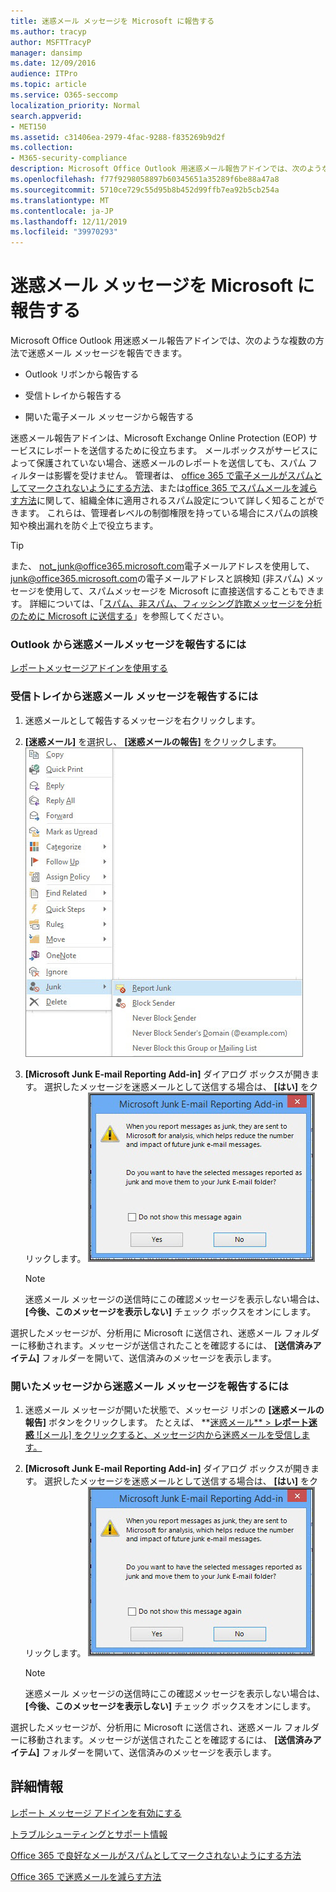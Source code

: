 ```yaml
---
title: 迷惑メール メッセージを Microsoft に報告する
ms.author: tracyp
author: MSFTTracyP
manager: dansimp
ms.date: 12/09/2016
audience: ITPro
ms.topic: article
ms.service: O365-seccomp
localization_priority: Normal
search.appverid:
- MET150
ms.assetid: c31406ea-2979-4fac-9288-f835269b9d2f
ms.collection:
- M365-security-compliance
description: Microsoft Office Outlook 用迷惑メール報告アドインでは、次のような複数の方法で迷惑メール メッセージを報告できます。
ms.openlocfilehash: f77f9298058897b60345651a35289f6be88a47a8
ms.sourcegitcommit: 5710ce729c55d95b8b452d99ffb7ea92b5cb254a
ms.translationtype: MT
ms.contentlocale: ja-JP
ms.lasthandoff: 12/11/2019
ms.locfileid: "39970293"
---
```

# <a name="report-junk-email-messages-to-microsoft"></a>迷惑メール メッセージを Microsoft に報告する

Microsoft Office Outlook 用迷惑メール報告アドインでは、次のような複数の方法で迷惑メール メッセージを報告できます。

- Outlook リボンから報告する

- 受信トレイから報告する

- 開いた電子メール メッセージから報告する

迷惑メール報告アドインは、Microsoft Exchange Online Protection (EOP) サービスにレポートを送信するために役立ちます。 メールボックスがサービスによって保護されていない場合、迷惑メールのレポートを送信しても、スパム フィルターは影響を受けません。 管理者は、 [office 365 で電子メールがスパムとしてマークされないようにする方法](https://docs.microsoft.com/microsoft-365/compliance/prevent-email-from-being-marked-as-spam)、または[office 365 でスパムメールを減らす方法](reduce-spam-email.md)に関して、組織全体に適用されるスパム設定について詳しく知ることができます。 これらは、管理者レベルの制御権限を持っている場合にスパムの誤検知や検出漏れを防ぐ上で役立ちます。

> [!TIP]
> また、 [not_junk@office365.microsoft.com](mailto:not_junk@office365.microsoft.com)電子メールアドレスを使用して、 [junk@office365.microsoft.com](mailto:junk@office365.microsoft.com)の電子メールアドレスと誤検知 (非スパム) メッセージを使用して、スパムメッセージを Microsoft に直接送信することもできます。 詳細については、「[スパム、非スパム、フィッシング詐欺メッセージを分析のために Microsoft に送信する](submit-spam-non-spam-and-phishing-scam-messages-to-microsoft-for-analysis.md)」を参照してください。

### <a name="to-report-junk-email-messages-from-outlook"></a>Outlook から迷惑メールメッセージを報告するには

[レポートメッセージアドインを使用する](https://support.office.com/article/b5caa9f1-cdf3-4443-af8c-ff724ea719d2)

### <a name="to-report-junk-email-messages-from-your-inbox"></a>受信トレイから迷惑メール メッセージを報告するには

1. 迷惑メールとして報告するメッセージを右クリックします。

2. **[迷惑メール]** を選択し、 **[迷惑メールの報告]** をクリックします。
    ![受信トレイから迷惑メール メッセージを報告する](../media/EOP-Outlook-Junk-Reporting-Tool-3.jpg)

3. **[Microsoft Junk E-mail Reporting Add-in]** ダイアログ ボックスが開きます。 選択したメッセージを迷惑メールとして送信する場合は、 **[はい]** をクリックします。
    ![迷惑メールとして報告することの確認](../media/EOP-Outlook-Junk-Reporting-Tool-2.jpg)

    > [!NOTE]
    > 迷惑メール メッセージの送信時にこの確認メッセージを表示しない場合は、 **[今後、このメッセージを表示しない]** チェック ボックスをオンにします。

選択したメッセージが、分析用に Microsoft に送信され、迷惑メール フォルダーに移動されます。メッセージが送信されたことを確認するには、 **[送信済みアイテム]** フォルダーを開いて、送信済みのメッセージを表示します。

### <a name="to-report-a-junk-email-message-from-within-an-opened-message"></a>開いたメッセージから迷惑メール メッセージを報告するには

1. 迷惑メール メッセージが開いた状態で、メッセージ リボンの **[迷惑メールの報告]** ボタンをクリックします。 たとえば、 **[迷惑メール** \> **レポート迷惑** ![メール] をクリックすると、メッセージ内から迷惑メールを受信します。](../media/EOP-Outlook-Junk-Reporting-Tool-4.jpg)

2. **[Microsoft Junk E-mail Reporting Add-in]** ダイアログ ボックスが開きます。 選択したメッセージを迷惑メールとして送信する場合は、 **[はい]** をクリックします。
    ![迷惑メールとして報告することの確認](../media/EOP-Outlook-Junk-Reporting-Tool-2.jpg)

    > [!NOTE]
    > 迷惑メール メッセージの送信時にこの確認メッセージを表示しない場合は、 **[今後、このメッセージを表示しない]** チェック ボックスをオンにします。

選択したメッセージが、分析用に Microsoft に送信され、迷惑メール フォルダーに移動されます。メッセージが送信されたことを確認するには、 **[送信済みアイテム]** フォルダーを開いて、送信済みのメッセージを表示します。

## <a name="for-more-information"></a>詳細情報

[レポート メッセージ アドインを有効にする](enable-the-report-message-add-in.md)

[トラブルシューティングとサポート情報](troubleshooting-and-support-information.md)

[Office 365 で良好なメールがスパムとしてマークされないようにする方法](https://docs.microsoft.com/microsoft-365/compliance/prevent-email-from-being-marked-as-spam)

[Office 365 で迷惑メールを減らす方法](reduce-spam-email.md)

